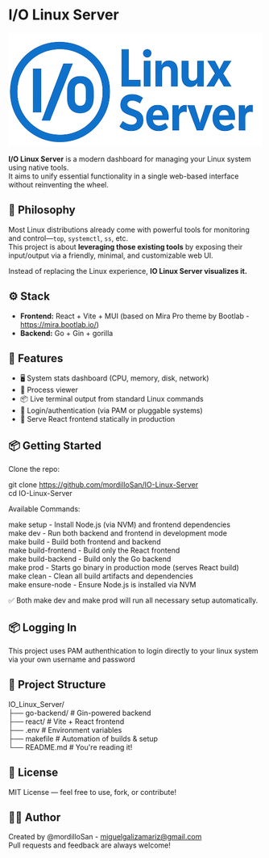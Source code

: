 # I/O Linux Server

![Alt text](react/src/assets/logo.png)

**I/O Linux Server** is a modern dashboard for managing your Linux system using native tools.  
It aims to unify essential functionality in a single web-based interface without reinventing the wheel.  

## 🧠 Philosophy

Most Linux distributions already come with powerful tools for monitoring and control—`top`, `systemctl`, `ss`, etc.  
This project is about **leveraging those existing tools** by exposing their input/output via a friendly, minimal, and customizable web UI.  

Instead of replacing the Linux experience, **IO Linux Server visualizes it.**  

## ⚙️ Stack

- **Frontend:** React + Vite + MUI (based on Mira Pro theme by Bootlab - https://mira.bootlab.io/)  
- **Backend:** Go + Gin + gorilla  

## 🚀 Features

- 🖥️ System stats dashboard (CPU, memory, disk, network)  
- 🧠 Process viewer  
- 📦 Live terminal output from standard Linux commands  
- 🔐 Login/authentication (via PAM or pluggable systems)  
- 🧱 Serve React frontend statically in production  

## 📦 Getting Started

Clone the repo:

git clone https://github.com/mordilloSan/IO-Linux-Server  
cd IO-Linux-Server

Available Commands:

make setup - Install Node.js (via NVM) and frontend dependencies  
make dev - Run both backend and frontend in development mode  
make build - Build both frontend and backend  
make build-frontend - Build only the React frontend  
make build-backend - Build only the Go backend  
make prod - Starts go binary in production mode (serves React build)  
make clean - Clean all build artifacts and dependencies  
make ensure-node - Ensure Node.js is installed via NVM  

✅ Both make dev and make prod will run all necessary setup automatically.

## 📦 Logging In

This project uses PAM authenthication to login directly to your linux system via your own username and password

## 📁 Project Structure

IO_Linux_Server/  
├── go-backend/       # Gin-powered backend  
├── react/            # Vite + React frontend  
├── .env              # Environment variables  
├── makefile          # Automation of builds & setup  
└── README.md         # You're reading it!  

## 📃 License

MIT License — feel free to use, fork, or contribute!

## 🙋‍♂️ Author

Created by @mordilloSan - miguelgalizamariz@gmail.com  
Pull requests and feedback are always welcome!
